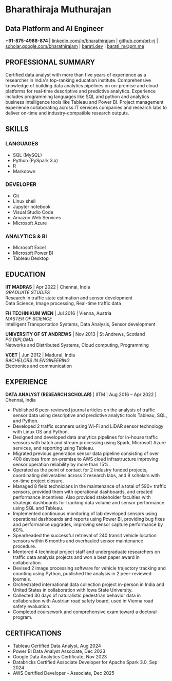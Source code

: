 # Bharathiraja Muthurajan

## Data Platform and AI Engineer

**+91-875-4988-874 |** [linkedin.com/in/bharathirajam](https://linkedin.com/in/bharathirajam) | [github.com/brt-rj](https://github.com/brt-rj) | [scholar.google.com/bharathirajam](https://scholar.google.com/bharathirajam) | [barati.dev](https://barati.dev/) | barati_m@pm.me

## PROFESSIONAL SUMMARY

Certified data analyst with more than five years of experience as a researcher in India's top-ranking education institute. Comprehensive knowledge of building data analytics pipelines on on-premise and cloud platforms for real-time descriptive and predictive analytics. Experience includes programming languages like SQL and python and analytics business intelligence tools like Tableau and Power BI. Project management experience collaborating across IT services companies and research labs to deliver on-time and industry-compatible research outputs.

<div class="resume-main">

<div class="resume-col">

## SKILLS

### LANGUAGES
* SQL (MySQL)
* Python (PySpark 3.x)
* R
* Markdown

### DEVELOPER
* Git
* Linux shell
* Jupyter notebook
* Visual Studio Code
* Amazon Web Services
* Microsoft Azure

### ANALYTICS & BI
* Microsoft Excel
* Microsoft Power BI
* Tableau Desktop

## EDUCATION

**IIT MADRAS** | Apr 2022 | Chennai, India  
*GRADUATE STUDIES*  
Research in traffic state estimation and sensor development  
Data Science, Image processing, Real-time traffic data

**FH TECHNIKUM WIEN** | Jul 2016 | Vienna, Austria  
*MASTER OF SCIENCE*  
Intelligent Transportation Systems, Data Analysis, Sensor development

**UNIVERSITY OF ST ANDREWS** | Nov 2013 | St Andrews, Scotland  
*PG DIPLOMA*  
Networks and Distributed Systems, Cloud computing, Programming

**VCET** | Jun 2012 | Madurai, India  
*BACHELORS IN ENGINEERING*  
Electronics and communication

</div>
<div class="resume-col">

## EXPERIENCE

**DATA ANALYST (RESEARCH SCHOLAR)** | IITM | Aug 2016 – Apr 2022 | Chennai, India

* Published 6 peer-reviewed journal articles on the analysis of traffic sensor data using descriptive and predictive analytic tools Tableau, SQL, and Python.
* Developed 2 traffic scanners using Wi-Fi and LiDAR sensor technology with Linux OS and Python.
* Designed and developed data analytics pipelines for in-house traffic sensors with batch and stream processing using Spark, Microsoft Azure services, and reporting using Tableau.
* Migrated previous generation sensor data pipeline consisting of over 400 devices from on-premise to AWS cloud infrastructure improving sensor operation reliability by more than 15%.
* Operated as the point of contact for 2 industry funded projects, coordinating deliverables across 2 research labs, and 9 scholars with on-time project closure.
* Managed 8 field technicians in the maintenance of a total of 590+ traffic sensors, provided them with operational dashboards, and created performance incentives. Also provided stakeholder faculties with strategic dashboards for tracking data volume and sensor performance using SQL and Tableau.
* Implemented continuous monitoring of lab developed sensors using operational dashboards and reports using Power BI, providing bug fixes and performance upgrades, improving sensor capture performance by 60%.
* Spearheaded the successful retrieval of 240 transit vehicle location sensors within 6 months and overhauled sensor maintenance procedure.
* Mentored 4 technical project staff and undergraduate researchers on traffic data analysis projects and won a best paper award in collaboration.
* Devised 2 image processing software for vehicle trajectory tracking and counting using Python, published the analysis in 2 peer-reviewed journals.
* Orchestrated international data collection project in-person in India and United States in collaboration with Iowa State University.
* Collected 30 days of naturalistic pedestrian behavior data in collaboration with Austrian road safety board, used in Vienna road safety evaluation.
* Completed coursework and comprehensive exam toward a doctoral program.

## CERTIFICATIONS

* Tableau Certified Data Analyst, Aug 2024
* Power BI Data Analyst Associate, Dec 2023
* Google Data Analytics Certificate, Nov 2023
* Databricks Certified Associate Developer for Apache Spark 3.0, Sep 2024
* AWS Certified Developer - Associate, Dec 2025

</div>
</div>

